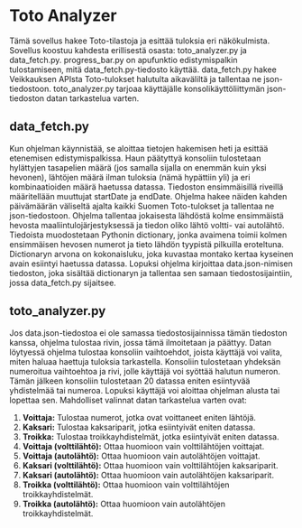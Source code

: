 # Toto Analyzer

Tämä sovellus hakee Toto-tilastoja ja esittää tuloksia eri näkökulmista. Sovellus koostuu kahdesta erillisestä osasta: toto_analyzer.py ja data_fetch.py. progress_bar.py on apufunktio edistymispalkin tulostamiseen, mitä data_fetch.py-tiedosto käyttää. data_fetch.py hakee Veikkauksen APIsta Toto-tulokset halutulta aikaväliltä ja tallentaa ne json-tiedostoon. toto_analyzer.py tarjoaa käyttäjälle konsolikäyttöliittymän json-tiedoston datan tarkastelua varten.

## data_fetch.py
Kun ohjelman käynnistää, se aloittaa tietojen hakemisen heti ja esittää etenemisen edistymispalkissa. Haun päätyttyä konsoliin tulostetaan hylättyjen tasapelien määrä (jos samalla sijalla on enemmän kuin yksi hevonen), lähtöjen määrä ilman tuloksia (nämä hypättiin yli) ja eri kombinaatioiden määrä haetussa datassa.
Tiedoston ensimmäisillä riveillä määritellään muuttujat startDate ja endDate. Ohjelma hakee näiden kahden päivämäärän väliseltä ajalta kaikki Suomen Toto-tulokset ja tallentaa ne json-tiedostoon. Ohjelma tallentaa jokaisesta lähdöstä kolme ensimmäistä hevosta maaliintulojärjestyksessä ja tiedon oliko lähtö voltti- vai autolähtö. Tiedoista muodostetaan Pythonin dictionary, jonka avaimena toimii kolmen ensimmäisen hevosen numerot ja tieto lähdön tyypistä pilkuilla eroteltuna. Dictionaryn arvona on kokonaisluku, joka kuvastaa montako kertaa kyseinen avain esiintyi haetussa datassa. Lopuksi ohjelma kirjoittaa data.json-nimisen tiedoston, joka sisältää dictionaryn ja tallentaa sen samaan tiedostosijaintiin, jossa data_fetch.py sijaitsee. 

## toto_analyzer.py
Jos data.json-tiedostoa ei ole samassa tiedostosijainnissa tämän tiedoston kanssa, ohjelma tulostaa rivin, jossa tämä ilmoitetaan ja päättyy. Datan löytyessä ohjelma tulostaa konsoliin vaihtoehdot, joista käyttäjä voi valita, miten haluaa haettuja tuloksia tarkastella. Konsoliin tulostetaan yhdeksän numeroitua vaihtoehtoa ja rivi, jolle käyttäjä voi syöttää halutun numeron. Tämän jälkeen konsoliin tulostetaan 20 datassa eniten esiintyvää yhdistelmää tai numeroa. Lopuksi käyttäjä voi aloittaa ohjelman alusta tai lopettaa sen. Mahdolliset valinnat datan tarkastelua varten ovat:
1. **Voittaja:** Tulostaa numerot, jotka ovat voittaneet eniten lähtöjä.
2. **Kaksari:** Tulostaa kaksariparit, jotka esiintyivät eniten datassa.
3. **Troikka:** Tulostaa troikkayhdistelmät, jotka esiintyivät eniten datassa.
4. **Voittaja (volttilähtö):** Ottaa huomioon vain volttilähtöjen voittajat.
5. **Voittaja (autolähtö):** Ottaa huomioon vain autolähtöjen voittajat.
6. **Kaksari (volttilähtö):** Ottaa huomioon vain volttilähtöjen kaksariparit.
7. **Kaksari (autolähtö):** Ottaa huomioon vain autolähtöjen kaksariparit.
8. **Troikka (volttilähtö):** Ottaa huomioon vain volttilähtöjen troikkayhdistelmät.
9. **Troikka (autolähtö):** Ottaa huomioon vain autolähtöjen troikkayhdistelmät.
